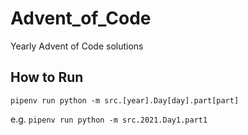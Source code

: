 # Advent_of_Code
Yearly Advent of Code solutions

## How to Run
`pipenv run python -m src.[year].Day[day].part[part]`

e.g. `pipenv run python -m src.2021.Day1.part1`
